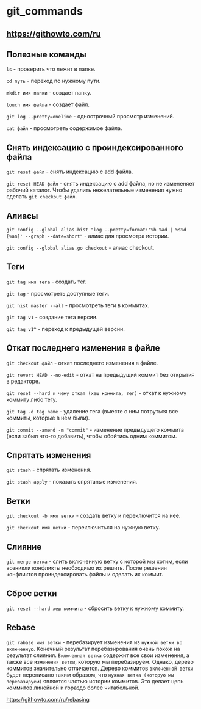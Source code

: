 # git_commands

## https://githowto.com/ru

## Полезные команды

```ls``` - проверить что лежит в папке.

```cd путь``` - переход по нужному пути.

```mkdir имя папки``` - создает папку.

```touch имя файла``` - создает файл.

```git log --pretty=oneline``` - однострочный просмотр изменений.

```cat файл``` - просмотреть содержимое файла.

## Снять индексацию с проиндексированного файла

```git reset файл``` - снять индексацию с add файла.

```git reset HEAD файл``` - снять индексацию с add файла, но не измененяет рабочий каталог. Чтобы удалить нежелательные изменения нужно сделать ```git checkout файл```.

## Алиасы

```git config --global alias.hist "log --pretty=format:'%h %ad | %s%d [%an]' --graph --date=short"``` - алиас для просмотра истории.

```git config --global alias.go checkout``` - алиас checkout.

## Теги

```git tag имя тега``` - создать тег.

```git tag``` - просмотреть доступные теги.

```git hist master --all``` - просмотреть теги в коммитах.

```git tag v1``` - создание тега версии.

```git tag v1^``` - переход к предыдущей версии.

## Откат последнего изменения в файле

```git checkout файл``` - откат последнего изменения в файле.

```git revert HEAD --no-edit``` - откат на предыдущий коммит без открытия в редакторе.

```git reset --hard к чему откат (хеш коммита, тег)``` - откат к нужному коммиту либо тегу.

```git tag -d tag name``` - удаление тега (вместе с ним потруться все коммиты, которые в нем были). 

```git commit --amend -m "commit"``` - изменение предыдущего коммита (если забыл что-то добавить), чтобы обойтись одним коммитом.

## Спрятать изменения

```git stash``` - спрятать изменения.

```git stash apply``` - показать спрятаные изменения.

## Ветки

```git checkout -b имя ветки``` - создать ветку и переключится на нее.

```git checkout имя ветки``` - переключиться на нужную ветку.

## Слияние 

```git merge ветка``` - слить включенную ветку с которой мы хотим, если возникли конфликты необходимо их решить. После решения конфликтов проиндексировать файлы и сделать их коммит.

## Сброс ветки

```git reset --hard хеш коммита``` - сбросить ветку к нужному коммиту.

## Rebase

```git rabase имя ветки``` - перебазирует изменения из ```нужной ветки во включенную```. Конечный результат перебазирования очень похож на результат слияния. ```Включенная ветка``` содержит все свои изменения, а также все ```изменения ветки```, которую мы перебазируем. Однако, дерево коммитов значительно отличается. Дерево коммитов ```включенной ветки``` будет переписано таким образом, что ```нужная ветка (которую мы перебазируем)``` является частью истории коммитов. Это делает цепь коммитов линейной и гораздо более читабельной.

https://githowto.com/ru/rebasing

